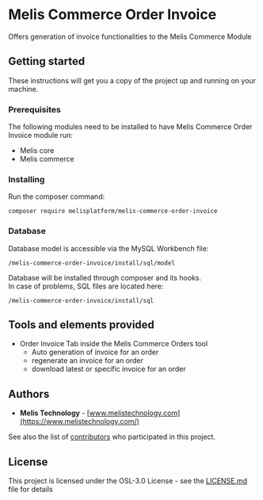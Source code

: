 # Melis Commerce Order Invoice

Offers generation of invoice functionalities to the Melis Commerce Module

## Getting started

These instructions will get you a copy of the project up and running on your machine.

### Prerequisites

The following modules need to be installed to have Melis Commerce Order Invoice module run:
* Melis core
* Melis commerce
 
### Installing

Run the composer command:
```
composer require melisplatform/melis-commerce-order-invoice
```

### Database    

Database model is accessible via the MySQL Workbench file:  
```
/melis-commerce-order-invoice/install/sql/model
```  
Database will be installed through composer and its hooks.  
In case of problems, SQL files are located here:  
```
/melis-commerce-order-invoice/install/sql  
```

## Tools and elements provided
* Order Invoice Tab inside the Melis Commerce Orders tool
  - Auto generation of invoice for an order
  - regenerate an invoice for an order
  - download latest or specific invoice for an order
 
## Authors

* **Melis Technology** - [www.melistechnology.com](https://www.melistechnology.com/)

See also the list of [contributors](https://github.com/melisplatform/melis-commerce-order-invoice/contributors) who participated in this project.


## License

This project is licensed under the OSL-3.0 License - see the [LICENSE.md](LICENSE.md) file for details